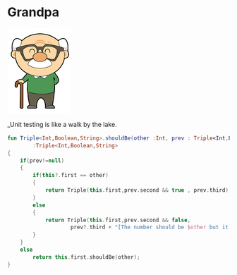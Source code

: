 # Grandpa
![Alt text](https://github.com/sudipto80/Grandpa/blob/master/free-cute-cartoon-grandpa-clip-art-jeiws6-clipart.png)

_Unit testing is like a walk by the lake. 


```kotlin
fun Triple<Int,Boolean,String>.shouldBe(other :Int, prev : Triple<Int,Boolean,String>? = null)
        :Triple<Int,Boolean,String>
{
    if(prev!=null)
    {
        if(this?.first == other)
        {
            return Triple(this.first,prev.second && true , prev.third);
        }
        else
        {
            return Triple(this.first,prev.second && false,
                    prev?.third + "[The number should be $other but it is $this]");
        }
    }
    else
        return this.first.shouldBe(other);
}
```

